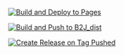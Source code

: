 [![Build and Deploy to Pages](https://github.com/ValentinHerrmann/Blockly2Java/actions/workflows/deploy_to_pages.yml/badge.svg)](https://github.com/ValentinHerrmann/Blockly2Java/actions/workflows/deploy_to_pages.yml)

[![Build and Push to B2J_dist](https://github.com/ValentinHerrmann/Blockly2Java/actions/workflows/build_and_store.yml/badge.svg)](https://github.com/ValentinHerrmann/Blockly2Java/actions/workflows/build_and_store.yml)

[![Create Release on Tag Pushed](https://github.com/ValentinHerrmann/Blockly2Java/actions/workflows/createRelease_onTagPushed.yml/badge.svg)](https://github.com/ValentinHerrmann/Blockly2Java/actions/workflows/createRelease_onTagPushed.yml)